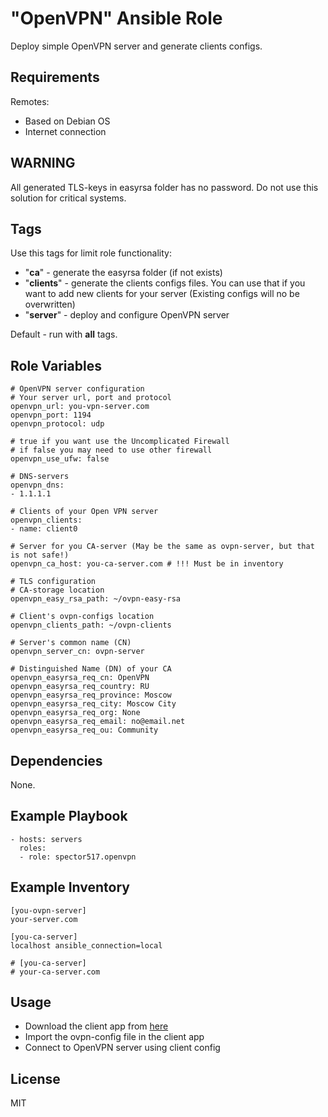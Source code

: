 "OpenVPN" Ansible Role
=========

Deploy simple OpenVPN server and generate clients configs.

Requirements
------------

Remotes:
- Based on Debian OS
- Internet connection

WARNING
-------

All generated TLS-keys in easyrsa folder has no password.
Do not use this solution for critical systems.

Tags
----
Use this tags for limit role functionality:
- "__ca__" - generate the easyrsa folder (if not exists)
- "__clients__" - generate the clients configs files. You can use that if you want to add new clients for your server (Existing configs will no be overwritten)
- "__server__" - deploy and configure OpenVPN server

Default - run with __all__ tags.

Role Variables
--------------

```
# OpenVPN server configuration
# Your server url, port and protocol
openvpn_url: you-vpn-server.com
openvpn_port: 1194
openvpn_protocol: udp

# true if you want use the Uncomplicated Firewall
# if false you may need to use other firewall
openvpn_use_ufw: false

# DNS-servers
openvpn_dns:
- 1.1.1.1

# Clients of your Open VPN server
openvpn_clients:
- name: client0

# Server for you CA-server (May be the same as ovpn-server, but that is not safe!)
openvpn_ca_host: you-ca-server.com # !!! Must be in inventory

# TLS configuration
# CA-storage location
openvpn_easy_rsa_path: ~/ovpn-easy-rsa

# Client's ovpn-configs location
openvpn_clients_path: ~/ovpn-clients

# Server's common name (CN)
openvpn_server_cn: ovpn-server

# Distinguished Name (DN) of your CA
openvpn_easyrsa_req_cn: OpenVPN
openvpn_easyrsa_req_country: RU
openvpn_easyrsa_req_province: Moscow
openvpn_easyrsa_req_city: Moscow City
openvpn_easyrsa_req_org: None
openvpn_easyrsa_req_email: no@email.net
openvpn_easyrsa_req_ou: Community
```

Dependencies
------------

None.

Example Playbook
----------------

```
- hosts: servers
  roles:
  - role: spector517.openvpn
```

Example Inventory
-----------------

```
[you-ovpn-server]
your-server.com

[you-ca-server]
localhost ansible_connection=local

# [you-ca-server]
# your-ca-server.com
```

Usage
-----
- Download the client app from [here](https://openvpn.net/community-downloads/)
- Import the ovpn-config file in the client app
- Connect to OpenVPN server using client config

License
-------

MIT

